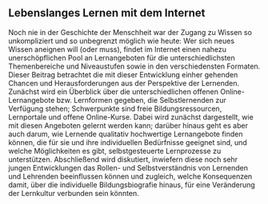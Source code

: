 <!-- filename: 00_Freie_Online-Angebote_fuer_Selbstlernende.md -->
<!-- title: Freie Online-Angebote für Selbstlernende -->

<!-- tags: #lll,#spezial,#bildungssektor -->
<!-- authors: Volkmar Langer, Anne Thillosen -->

## Lebenslanges Lernen mit dem Internet

Noch nie in der Geschichte der Menschheit war der Zugang zu Wissen so unkompliziert und so unbegrenzt möglich wie heute: Wer sich neues Wissen aneignen will (oder muss), findet im Internet einen nahezu unerschöpflichen Pool an Lernangeboten für die unterschiedlichsten Themenbereiche und Niveaustufen sowie in den verschiedensten Formaten. Dieser Beitrag betrachtet die mit dieser Entwicklung einher gehenden Chancen und Herausforderungen aus der Perspektive der Lernenden. Zunächst wird ein Überblick über die unterschiedlichen offenen Online-Lernangebote bzw. Lernformen gegeben, die Selbstlernenden zur Verfügung stehen; Schwerpunkte sind freie Bildungsressourcen, Lernportale und offene Online-Kurse. Dabei wird zunächst dargestellt, wie mit diesen Angeboten gelernt werden kann; darüber hinaus geht es aber auch darum, wie Lernende qualitativ hochwertige Lernangebote finden können, die für sie und ihre individuellen Bedürfnisse geeignet sind, und welche Möglichkeiten es gibt, selbstgesteuerte Lernprozesse zu unterstützen. Abschließend wird diskutiert, inwiefern diese noch sehr jungen Entwicklungen das Rollen- und Selbstverständnis von Lernenden und Lehrenden beeinflussen können und zugleich, welche Konsequenzen damit, über die individuelle Bildungsbiografie hinaus, für eine Veränderung der Lernkultur verbunden sein könnten.

